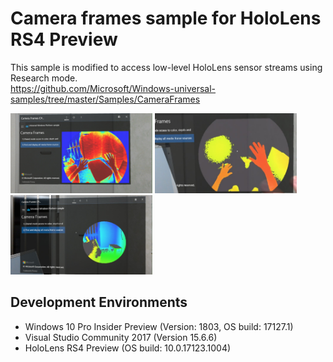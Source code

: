 # Camera frames sample for HoloLens RS4 Preview

This sample is modified to access low-level HoloLens sensor streams using Research mode.  
https://github.com/Microsoft/Windows-universal-samples/tree/master/Samples/CameraFrames

<img src="CameraFrames01_ShortThrowToFReflectivity.jpg" width="45%">
<img src="20180417_ShortThrowToFDepth.jpg" width="45%">
<img src="20180417_LongThrowToFDepth.jpg" width="45%">

## Development Environments
- Windows 10 Pro Insider Preview (Version: 1803, OS build: 17127.1)
- Visual Studio Community 2017 (Version 15.6.6)
- HoloLens RS4 Preview (OS build: 10.0.17123.1004)
